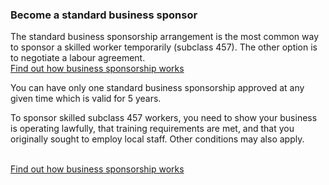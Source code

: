 ### Become a standard business sponsor

The standard business sponsorship arrangement is the most common way to sponsor a skilled worker temporarily (subclass 457). The other option is to negotiate a labour agreement.<br />[Find out how business sponsorship works](#)

You can have only one standard business sponsorship approved at any given time which is valid for 5 years.

To sponsor skilled subclass 457 workers, you need to show your business is operating lawfully, that training requirements are met, and that you originally sought to employ local staff. Other conditions may also apply.

<br />[Find out how business sponsorship works](#)
